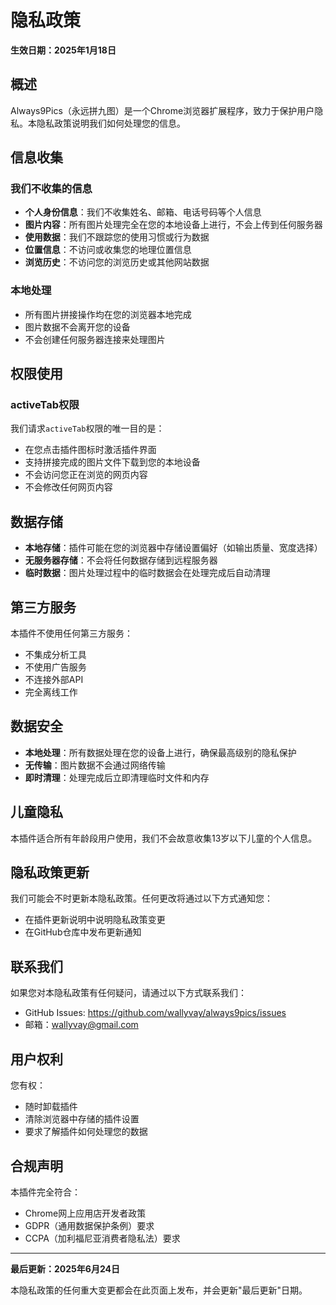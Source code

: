 # 隐私政策

**生效日期：2025年1月18日**

## 概述

Always9Pics（永远拼九图）是一个Chrome浏览器扩展程序，致力于保护用户隐私。本隐私政策说明我们如何处理您的信息。

## 信息收集

### 我们不收集的信息
- **个人身份信息**：我们不收集姓名、邮箱、电话号码等个人信息
- **图片内容**：所有图片处理完全在您的本地设备上进行，不会上传到任何服务器
- **使用数据**：我们不跟踪您的使用习惯或行为数据
- **位置信息**：不访问或收集您的地理位置信息
- **浏览历史**：不访问您的浏览历史或其他网站数据

### 本地处理
- 所有图片拼接操作均在您的浏览器本地完成
- 图片数据不会离开您的设备
- 不会创建任何服务器连接来处理图片

## 权限使用

### activeTab权限
我们请求`activeTab`权限的唯一目的是：
- 在您点击插件图标时激活插件界面
- 支持拼接完成的图片文件下载到您的本地设备
- 不会访问您正在浏览的网页内容
- 不会修改任何网页内容

## 数据存储

- **本地存储**：插件可能在您的浏览器中存储设置偏好（如输出质量、宽度选择）
- **无服务器存储**：不会将任何数据存储到远程服务器
- **临时数据**：图片处理过程中的临时数据会在处理完成后自动清理

## 第三方服务

本插件不使用任何第三方服务：
- 不集成分析工具
- 不使用广告服务
- 不连接外部API
- 完全离线工作

## 数据安全

- **本地处理**：所有数据处理在您的设备上进行，确保最高级别的隐私保护
- **无传输**：图片数据不会通过网络传输
- **即时清理**：处理完成后立即清理临时文件和内存

## 儿童隐私

本插件适合所有年龄段用户使用，我们不会故意收集13岁以下儿童的个人信息。

## 隐私政策更新

我们可能会不时更新本隐私政策。任何更改将通过以下方式通知您：
- 在插件更新说明中说明隐私政策变更
- 在GitHub仓库中发布更新通知

## 联系我们

如果您对本隐私政策有任何疑问，请通过以下方式联系我们：
- GitHub Issues: https://github.com/wallyvay/always9pics/issues
- 邮箱：wallyvay@gmail.com

## 用户权利

您有权：
- 随时卸载插件
- 清除浏览器中存储的插件设置
- 要求了解插件如何处理您的数据

## 合规声明

本插件完全符合：
- Chrome网上应用店开发者政策
- GDPR（通用数据保护条例）要求
- CCPA（加利福尼亚消费者隐私法）要求

---

**最后更新：2025年6月24日**

本隐私政策的任何重大变更都会在此页面上发布，并会更新"最后更新"日期。